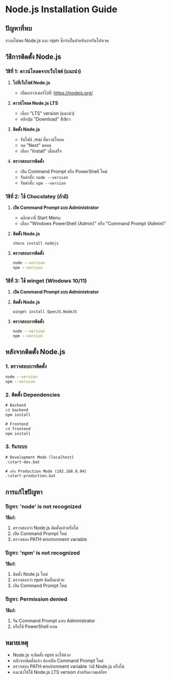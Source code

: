# Node.js Installation Guide

## ปัญหาที่พบ
ระบบไม่พบ Node.js และ npm ซึ่งจำเป็นสำหรับการรันโปรเจค

## วิธีการติดตั้ง Node.js

### วิธีที่ 1: ดาวน์โหลดจากเว็บไซต์ (แนะนำ)

1. **ไปที่เว็บไซต์ Node.js**
   - เปิดเบราว์เซอร์ไปที่: https://nodejs.org/

2. **ดาวน์โหลด Node.js LTS**
   - เลือก "LTS" version (แนะนำ)
   - คลิกปุ่ม "Download" สีเขียว

3. **ติดตั้ง Node.js**
   - รันไฟล์ .msi ที่ดาวน์โหลด
   - กด "Next" ตลอด
   - เลือก "Install" เมื่อเสร็จ

4. **ตรวจสอบการติดตั้ง**
   - เปิด Command Prompt หรือ PowerShell ใหม่
   - รันคำสั่ง: `node --version`
   - รันคำสั่ง: `npm --version`

### วิธีที่ 2: ใช้ Chocolatey (ถ้ามี)

1. **เปิด Command Prompt แบบ Administrator**
   - คลิกขวาที่ Start Menu
   - เลือก "Windows PowerShell (Admin)" หรือ "Command Prompt (Admin)"

2. **ติดตั้ง Node.js**
   ```cmd
   choco install nodejs
   ```

3. **ตรวจสอบการติดตั้ง**
   ```cmd
   node --version
   npm --version
   ```

### วิธีที่ 3: ใช้ winget (Windows 10/11)

1. **เปิด Command Prompt แบบ Administrator**

2. **ติดตั้ง Node.js**
   ```cmd
   winget install OpenJS.NodeJS
   ```

3. **ตรวจสอบการติดตั้ง**
   ```cmd
   node --version
   npm --version
   ```

## หลังจากติดตั้ง Node.js

### 1. ตรวจสอบการติดตั้ง
```cmd
node --version
npm --version
```

### 2. ติดตั้ง Dependencies
```cmd
# Backend
cd backend
npm install

# Frontend
cd frontend
npm install
```

### 3. รันระบบ
```cmd
# Development Mode (localhost)
.\start-dev.bat

# หรือ Production Mode (192.168.0.94)
.\start-production.bat
```

## การแก้ไขปัญหา

### ปัญหา: 'node' is not recognized
**วิธีแก้:**
1. ตรวจสอบว่า Node.js ติดตั้งแล้วหรือไม่
2. เปิด Command Prompt ใหม่
3. ตรวจสอบ PATH environment variable

### ปัญหา: 'npm' is not recognized
**วิธีแก้:**
1. ติดตั้ง Node.js ใหม่
2. ตรวจสอบว่า npm ติดตั้งมาด้วย
3. เปิด Command Prompt ใหม่

### ปัญหา: Permission denied
**วิธีแก้:**
1. รัน Command Prompt แบบ Administrator
2. หรือใช้ PowerShell แทน

## หมายเหตุ

- Node.js จะติดตั้ง npm มาให้ด้วย
- หลังจากติดตั้งแล้ว ต้องเปิด Command Prompt ใหม่
- ตรวจสอบ PATH environment variable ว่ามี Node.js หรือไม่
- แนะนำให้ใช้ Node.js LTS version สำหรับความเสถียร 